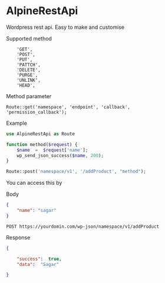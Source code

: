 
# AlpineRestApi

Wordpress rest api. Easy to make and customise

Supported method
```
    'GET',
    'POST',
    'PUT',
    'PATTCH',
    'DELETE',
    'PURGE',
    'UNLINK',
    'HEAD',
```

Method parameter 

    Route::get('namespace', 'endpoint', 'callback',  'permission_callback');

Example

``` php    
use AlpineRestApi as Route 

function method($request) {
    $name  =  $request['name'];
    wp_send_json_success($name, 200);
}

Route::post('namespace/v1', '/addProduct', "method");
```

You can access this by 

Body
``` json	
{
    "name": "sagar"
}
```    
    POST https://yourdomin.com/wp-json/namespace/v1/addProduct
Response
``` json
{

    "success":  true,
    "data":  "Sagar"

}
```